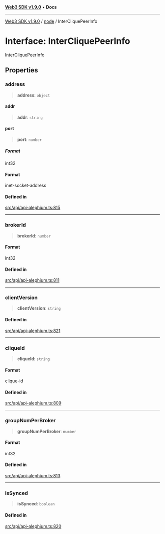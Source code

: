 [**Web3 SDK v1.9.0**](../../../README.md) • **Docs**

***

[Web3 SDK v1.9.0](../../../globals.md) / [node](../README.md) / InterCliquePeerInfo

# Interface: InterCliquePeerInfo

InterCliquePeerInfo

## Properties

### address

> **address**: `object`

#### addr

> **addr**: `string`

#### port

> **port**: `number`

##### Format

int32

#### Format

inet-socket-address

#### Defined in

[src/api/api-alephium.ts:815](https://github.com/Mystic-Nayy/alephium-web3/blob/ee41f5e0e7d7fb0b155fe62f05b2ac03772895ca/packages/web3/src/api/api-alephium.ts#L815)

***

### brokerId

> **brokerId**: `number`

#### Format

int32

#### Defined in

[src/api/api-alephium.ts:811](https://github.com/Mystic-Nayy/alephium-web3/blob/ee41f5e0e7d7fb0b155fe62f05b2ac03772895ca/packages/web3/src/api/api-alephium.ts#L811)

***

### clientVersion

> **clientVersion**: `string`

#### Defined in

[src/api/api-alephium.ts:821](https://github.com/Mystic-Nayy/alephium-web3/blob/ee41f5e0e7d7fb0b155fe62f05b2ac03772895ca/packages/web3/src/api/api-alephium.ts#L821)

***

### cliqueId

> **cliqueId**: `string`

#### Format

clique-id

#### Defined in

[src/api/api-alephium.ts:809](https://github.com/Mystic-Nayy/alephium-web3/blob/ee41f5e0e7d7fb0b155fe62f05b2ac03772895ca/packages/web3/src/api/api-alephium.ts#L809)

***

### groupNumPerBroker

> **groupNumPerBroker**: `number`

#### Format

int32

#### Defined in

[src/api/api-alephium.ts:813](https://github.com/Mystic-Nayy/alephium-web3/blob/ee41f5e0e7d7fb0b155fe62f05b2ac03772895ca/packages/web3/src/api/api-alephium.ts#L813)

***

### isSynced

> **isSynced**: `boolean`

#### Defined in

[src/api/api-alephium.ts:820](https://github.com/Mystic-Nayy/alephium-web3/blob/ee41f5e0e7d7fb0b155fe62f05b2ac03772895ca/packages/web3/src/api/api-alephium.ts#L820)
